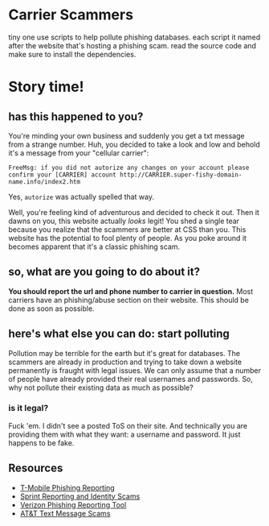 # Carrier Scammers
tiny one use scripts to help pollute phishing databases. each script it named after the website that's hosting a phishing scam. read the source code and make sure to install the dependencies. 

# Story time!

## has this happened to you?
You're minding your own business and suddenly you get a txt message from a strange number. Huh, you decided to take a look and low and behold it's a message from your "cellular carrier":
```
FreeMsg: if you did not autorize any changes on your account please confirm your [CARRIER] account http://CARRIER.super-fishy-domain-name.info/index2.htm
```

Yes, `autorize` was actually spelled that way.

Well, you're feeling kind of adventurous and decided to check it out. Then it dawns on you, this website actually *looks* legit! You shed a single tear because you realize that the scammers are better at CSS than you. This website has the potential to fool plenty of people. As you poke around it becomes apparent that it's a classic phishing scam.

## so, what are you going to do about it?
**You should report the url and phone number to carrier in question.** Most carriers have an phishing/abuse section on their website. This should be done as soon as possible.

## here's what else you can do: start polluting
Pollution may be terrible for the earth but it's great for databases. The scammers are already in production and trying to take down a website permanently is fraught with legal issues. We can only assume that a number of people have already provided their real usernames and passwords. So, why not pollute their existing data as much as possible?

### is it legal? 
Fuck 'em. I didn't see a posted ToS on their site. And technically you are providing them with what they want: a username and password. It just happens to be fake.

## Resources
* [T-Mobile Phishing Reporting](https://www.t-mobile.com/company/privacy-resources/spam/phishing.html)
* [Sprint Reporting and Identity Scams ](http://newsroom.sprint.com/consumer-resources/fighting-fraud-protect-yourself-against-phishing-and-other-identity-theft-scams.htm)
* [Verizon Phishing Reporting Tool](https://www.verizon.com/info/reportphishing/?c=3)
* [AT&T Text Message Scams](https://www.att.com/esupport/article.html#!/wireless/KM1009046)